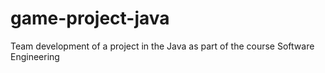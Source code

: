 # game-project-java
Team development of a project in the Java as part of the course Software Engineering
